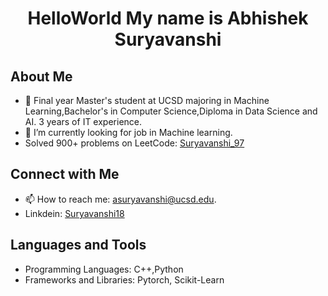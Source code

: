 # <p align="center">HelloWorld My name is Abhishek Suryavanshi</p>

## About Me
- 🔭 Final year Master's student at UCSD majoring in Machine Learning,Bachelor's in Computer Science,Diploma in Data Science and AI. 3 years of IT experience.
- 🤝 I’m currently looking for job in Machine learning.
- Solved 900+ problems on LeetCode: [Suryavanshi_97](https://leetcode.com/Suryavanshi_97/)


## Connect with Me
- 📫 How to reach me: asuryavanshi@ucsd.edu.
- Linkdein: [Suryavanshi18](https://www.linkedin.com/in/suryavanshi18/)

## Languages and Tools
- Programming Languages: C++,Python
- Frameworks and Libraries: Pytorch, Scikit-Learn


